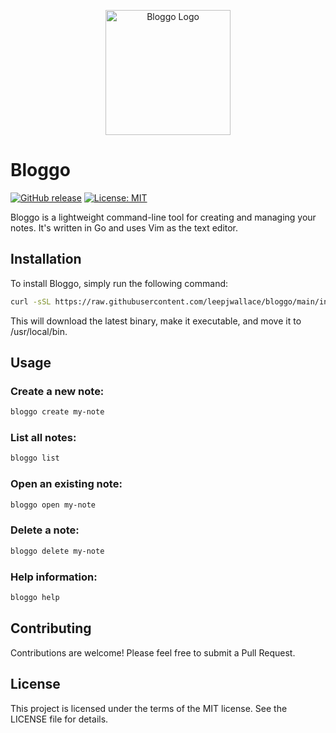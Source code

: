 <p align="center">
  <img src="https://go.dev/blog/go-brand/Go-Logo/PNG/Go-Logo_LightBlue.png" alt="Bloggo Logo" width="200"/>
</p>


# Bloggo

[![GitHub release](https://img.shields.io/github/release/yourusername/bloggo.svg)](https://github.com/leepjwallace/bloggo/releases/latest)
[![License: MIT](https://img.shields.io/badge/License-MIT-yellow.svg)](https://opensource.org/licenses/MIT)

Bloggo is a lightweight command-line tool for creating and managing your notes. It's written in Go and uses Vim as the text editor. 

## Installation

To install Bloggo, simply run the following command:

```bash
curl -sSL https://raw.githubusercontent.com/leepjwallace/bloggo/main/install.sh | sh
```

This will download the latest binary, make it executable, and move it to /usr/local/bin.

## Usage

### Create a new note:
```bash
bloggo create my-note
```

### List all notes:
```bash
bloggo list
```

### Open an existing note:
```bash
bloggo open my-note
```

### Delete a note:
```bash
bloggo delete my-note
```

### Help information:
```bash
bloggo help
```

## Contributing

Contributions are welcome! Please feel free to submit a Pull Request.

## License

This project is licensed under the terms of the MIT license. See the LICENSE file for details.